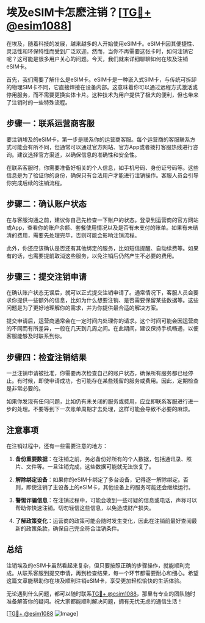 # 埃及eSIM卡怎麽注销？[[TG💪+ @esim1088](https://t.me/s/esim1088)]

在埃及，随着科技的发展，越来越多的人开始使用eSIM卡。eSIM卡因其便捷性、灵活性和环保特性而受到广泛欢迎。然而，当你不再需要这张卡时，如何注销它呢？这可能是很多用户关心的问题。今天，我们就来详细聊聊如何在埃及注销eSIM卡。

首先，我们需要了解什么是eSIM卡。eSIM卡是一种嵌入式SIM卡，与传统可拆卸的物理SIM卡不同，它直接焊接在设备内部。这意味着你可以通过远程方式激活或停用服务，而不需要更换实体卡片。这种技术为用户提供了极大的便利，但也带来了注销时的一些特殊流程。

## 步骤一：联系运营商客服

要注销埃及的eSIM卡，第一步是联系你的运营商客服。每个运营商的客服联系方式可能会有所不同，但通常可以通过官方网站、官方App或者拨打客服热线进行咨询。建议选择官方渠道，以确保信息的准确性和安全性。

在联系客服时，你需要准备好相关的个人信息，如手机号码、身份证号码等。这些信息是为了验证你的身份，确保只有合法用户才能进行注销操作。客服人员会引导你完成后续的注销流程。

## 步骤二：确认账户状态

在与客服沟通之前，建议你自己先检查一下账户的状态。登录到运营商的官方网站或App，查看你的账户余额、套餐使用情况以及是否有未支付的账单。如果有未结清的费用，需要先处理完毕，否则可能会影响注销流程。

此外，你还应该确认是否还有其他绑定的服务，比如短信提醒、自动续费等。如果有的话，也需要提前取消这些服务，以免注销后仍然产生不必要的费用。

## 步骤三：提交注销申请

在确认账户状态无误后，就可以正式提交注销申请了。通常情况下，客服人员会要求你提供一些额外的信息，比如为什么想要注销、是否需要保留某些数据等。这些问题是为了更好地理解你的需求，并为你提供最合适的解决方案。

提交申请后，运营商通常会在一定时间内处理你的请求。这个时间可能会因运营商的不同而有所差异，一般在几天到几周之间。在此期间，建议保持手机畅通，以便客服能够及时联系到你。

## 步骤四：检查注销结果

一旦注销申请被批准，你需要再次检查自己的账户状态，确保所有服务都已经停止。有时候，即使申请成功，也可能存在某些残留的服务或费用。因此，定期检查是非常必要的。

如果你发现有任何问题，比如仍有未关闭的服务或费用，应立即联系客服进行进一步的处理。不要等到下一次账单周期才去处理，这样可能会导致不必要的麻烦。

## 注意事项

在注销过程中，还有一些需要注意的地方：

1. **备份重要数据**：在注销之前，务必备份好所有的个人数据，包括通讯录、照片、文件等。一旦注销完成，这些数据可能就无法恢复了。

2. **解除绑定设备**：如果你的eSIM卡绑定了多台设备，记得逐一解除绑定。否则，即使注销了主设备上的eSIM卡，其他设备上的服务可能还会继续运行。

3. **警惕诈骗信息**：在注销过程中，可能会收到一些可疑的信息或电话，声称可以帮助你快速注销。切勿轻信这些信息，以免造成财产损失。

4. **了解政策变化**：运营商的政策可能会随时发生变化，因此在注销前最好查阅最新的政策条款，确保自己完全符合注销条件。

## 总结

注销埃及的eSIM卡虽然看起来复杂，但只要按照正确的步骤操作，就能顺利完成。从联系客服到提交申请，再到检查结果，每一个环节都需要耐心和细心。希望这篇文章能帮助你在埃及顺利注销eSIM卡，享受更加轻松愉快的生活体验。

无论遇到什么问题，都可以随时联系[TG💪+ @esim1088](https://t.me/s/esim1088)，那里有专业的团队随时准备解答你的疑问。祝大家都能顺利解决问题，拥有无忧无虑的通信生活！

[[TG💪+ @esim1088](https://t.me/s/esim1088) ![Image](https://i.postimg.cc/4NQfJmqS/Snipaste-2025-05-13-00-14-12.png)]